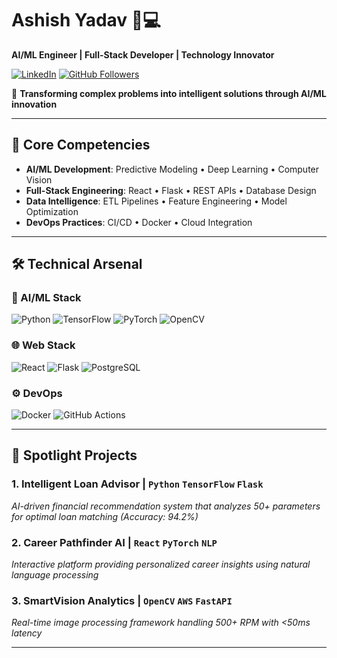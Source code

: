 # Ashish Yadav 👨💻

**AI/ML Engineer | Full-Stack Developer | Technology Innovator**

[![LinkedIn](https://img.shields.io/badge/LinkedIn-Ashish_Yadav-0077B5?style=flat&logo=linkedin)](https://www.linkedin.com/in/ashish-yadav-6ab31731a)
[![GitHub Followers](https://img.shields.io/github/followers/ashish-y15?label=Follow%20on%20GitHub&style=social)](https://github.com/ashish-y15)

🔭 **Transforming complex problems into intelligent solutions through AI/ML innovation**

---

## 📌 Core Competencies

- **AI/ML Development**: Predictive Modeling • Deep Learning • Computer Vision
- **Full-Stack Engineering**: React • Flask • REST APIs • Database Design
- **Data Intelligence**: ETL Pipelines • Feature Engineering • Model Optimization
- **DevOps Practices**: CI/CD • Docker • Cloud Integration

---

## 🛠️ Technical Arsenal

### 🤖 AI/ML Stack
![Python](https://img.shields.io/badge/Python-3776AB?style=for-the-badge&logo=python&logoColor=white)
![TensorFlow](https://img.shields.io/badge/TensorFlow-FF6F00?style=for-the-badge&logo=tensorflow&logoColor=white)
![PyTorch](https://img.shields.io/badge/PyTorch-EE4C2C?style=for-the-badge&logo=pytorch&logoColor=white)
![OpenCV](https://img.shields.io/badge/OpenCV-5C3EE8?style=for-the-badge&logo=opencv&logoColor=white)

### 🌐 Web Stack
![React](https://img.shields.io/badge/React-20232A?style=for-the-badge&logo=react&logoColor=61DAFB)
![Flask](https://img.shields.io/badge/Flask-000000?style=for-the-badge&logo=flask&logoColor=white)
![PostgreSQL](https://img.shields.io/badge/PostgreSQL-316192?style=for-the-badge&logo=postgresql&logoColor=white)

### ⚙️ DevOps
![Docker](https://img.shields.io/badge/Docker-2496ED?style=for-the-badge&logo=docker&logoColor=white)
![GitHub Actions](https://img.shields.io/badge/GitHub_Actions-2088FF?style=for-the-badge&logo=github-actions&logoColor=white)

---

## 🚀 Spotlight Projects

### 1. **Intelligent Loan Advisor** | `Python` `TensorFlow` `Flask`
_AI-driven financial recommendation system that analyzes 50+ parameters for optimal loan matching (Accuracy: 94.2%)_

### 2. **Career Pathfinder AI** | `React` `PyTorch` `NLP`
_Interactive platform providing personalized career insights using natural language processing_

### 3. **SmartVision Analytics** | `OpenCV` `AWS` `FastAPI`
_Real-time image processing framework handling 500+ RPM with <50ms latency_

---
